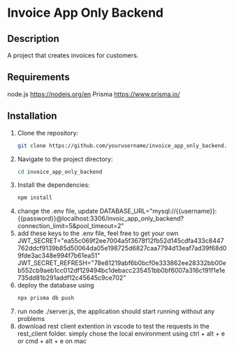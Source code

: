# Invoice App Only Backend

## Description
A project that creates invoices for customers.

## Requirements
node.js https://nodejs.org/en
Prisma https://www.prisma.io/

## Installation
1. Clone the repository:
    ```sh
    git clone https://github.com/yourusername/invoice_app_only_backend.git
    ```
2. Navigate to the project directory:
    ```sh
    cd invoice_app_only_backend
    ```
3. Install the dependencies:
    ```sh
    npm install
    ```
4. change the .env file, update DATABASE_URL="mysql://{{username}}:{{password}}@localhost:3306/invoic_app_only_backend?connection_limit=5&pool_timeout=2"
5. add these keys to the .env file, feel free to get your own
    JWT_SECRET="ea55c069f2ee7004a5f3678f12fb52d145cdfa433c8447762ddcf9139b85d50064da05e198725d6827caa7794d13eaf7ad39f68d09fde3ac348e994f7b61ea51"
    JWT_SECRET_REFRESH="78e81219abf6b0bcf0e333862ee28332bb00eb552cb9aeb1cc012df129494bc1debacc235451bb0bf6007a316c191f1e1e735dd81b291addf12c45645c9ce702"
6. deploy the database using 
    ```sh
    npx prisma db push
    ```
7. run node ./server.js, the application should start running without any problems
8. download rest client extention in vscode to test the requests in the rest_client folder. simply chose the local environment using ctrl + alt + e or cmd + alt + e on mac 